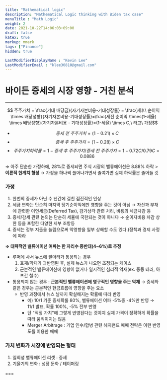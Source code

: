 ```yaml
---
title: "Mathematical logic"
description: "Mathematical Logic thinking with Biden tax case"
menuTitle : "Math Logic"
weight: 2
date: 2021-10-22T14:06:03+09:00
draft: false
katex: true
markup: mmark
tags: ["Finance"]
hidden: true

LastModifierDisplayName : "Kevin Lee"
LastModifierEmail : "klee30810@gmail.com"
---
```


# 바이든 증세의 시장 영향 - 거친 분석

---

$$ 주주가치 = \frac{기대 배당금}{자기자본비용-기대성장률} = \frac{세후\ 순이익\times 배당성향}{자기자본비용-기대성장률}=\frac{세전 순이익 \times(1-세율) \times	배당성향}{자기자본비용 - 기대성장률}=(1-세율) \times C,\ 라고\ 가정$$

- $$ 증세\ 전\ 주주가치 = (1-0.21)\times C$$
- $$ 증세\ 후\ 주주가치 = (1-0.28)\times C$$
- $$ 주주가치하락률 = 1-증세\ 후\ 주주가치 / 증세\ 전\ 주주가치 = 1-0.72C/0.79C = 0.0886$$

⇒ 아주 단순한 가정하에, 28%로 증세되면 주식 시장의 밸류에이션은 8.88% 하락 > **이론적 한계치 형성** → 가정을 하나씩 풀어나가면서 줄여가면 실제 하락률은 줄어들 것

### 가정

1. 한번의 증세가 아닌 수 년간에 걸친 점진적인 인상
2. 세금 변화는 단순히 마지막 당기순이익에만 영향을 주는 것이 아님 → 자산과 부채에 관련한 이연세금(Deferred Tax), 감가상각 관련 처리, 비용의 세금차감 등
3. 증세/감세 관련 논의는 단순히 세율에 국한되는 것이 아니다 → 순이자비용 차감 상한 등을 포함한 다양한 세부 조항등
4. 증세는 정부 지출을 늘림으로써 악영향을 일부 상홰할 수도 있다.(정책과 경제 사정에 따라

**⇒ 대략적인 밸류에이션 여파는 한 자리수 중반대(4~6%)로 추정**

- 루머에 사서 뉴스에 팔아라가 통용되는 경우
  1. 호재/악재가 과반영된 후, 실제 뉴스가 나오면 조정되는 케이스
  2. 근본적인 밸류에이션에 영향이 없거나 일시적인 심리적 악재(ex. 중동 테러, 아프간 철수)
- 통용되지 않는 경우 : **근본적인 밸류에이션에 영구적인 영향을 주는 악재** → 증세와 같은 경우는 근본적인 현금흐름에 영향을 주는 요소 
  - 반영 과정에서 뉴스 날까지 확실해지는 확률에 따라 반영
    - 예) 10/1 기준 증세확룰 80%, 밸류에이션 여파 -5%중 -4%만 반영 → 11/1 발표, 확률 100%, -5% 전부 반영
    - 단 "적정 가치"에 그렇게 반영된다는 것이지 실제 가격이 정확하게 확률을 따라 움직이지는 않음
    - Merger Arbitrage : 기업 인수/합병 관련 헤지펀드 매매 전략은 이런 반영도를 이용한 매매

### 가치 변화가 시장에 반영되는 형태

1. 일회성 밸류에이션 리셋 : 증세
2. 기울기의 변화 : 성장 둔화 / 테이퍼링



===
















